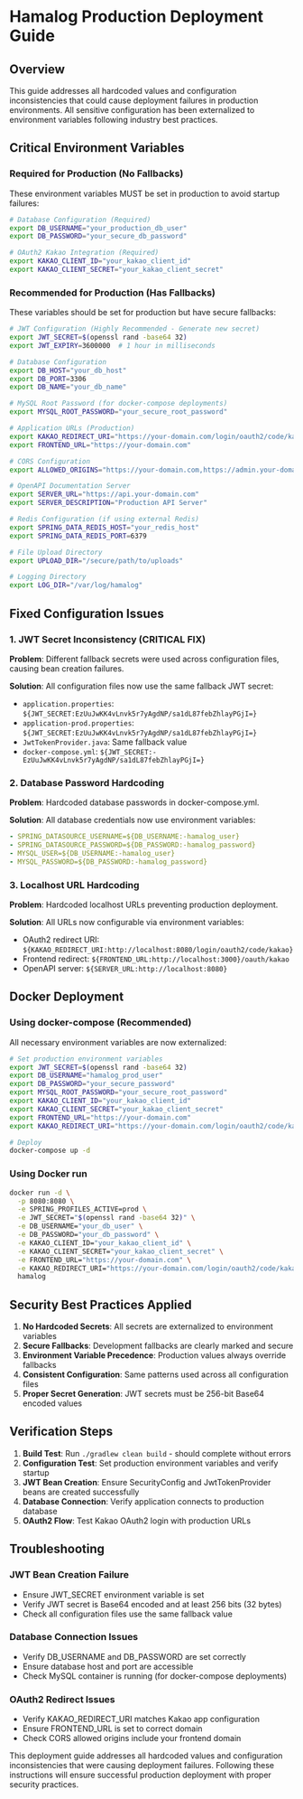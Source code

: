 # Hamalog Production Deployment Guide

## Overview
This guide addresses all hardcoded values and configuration inconsistencies that could cause deployment failures in production environments. All sensitive configuration has been externalized to environment variables following industry best practices.

## Critical Environment Variables

### Required for Production (No Fallbacks)
These environment variables MUST be set in production to avoid startup failures:

```bash
# Database Configuration (Required)
export DB_USERNAME="your_production_db_user"
export DB_PASSWORD="your_secure_db_password"

# OAuth2 Kakao Integration (Required)
export KAKAO_CLIENT_ID="your_kakao_client_id"
export KAKAO_CLIENT_SECRET="your_kakao_client_secret"
```

### Recommended for Production (Has Fallbacks)
These variables should be set for production but have secure fallbacks:

```bash
# JWT Configuration (Highly Recommended - Generate new secret)
export JWT_SECRET=$(openssl rand -base64 32)
export JWT_EXPIRY=3600000  # 1 hour in milliseconds

# Database Configuration
export DB_HOST="your_db_host"
export DB_PORT=3306
export DB_NAME="your_db_name"

# MySQL Root Password (for docker-compose deployments)
export MYSQL_ROOT_PASSWORD="your_secure_root_password"

# Application URLs (Production)
export KAKAO_REDIRECT_URI="https://your-domain.com/login/oauth2/code/kakao"
export FRONTEND_URL="https://your-domain.com"

# CORS Configuration
export ALLOWED_ORIGINS="https://your-domain.com,https://admin.your-domain.com"

# OpenAPI Documentation Server
export SERVER_URL="https://api.your-domain.com"
export SERVER_DESCRIPTION="Production API Server"

# Redis Configuration (if using external Redis)
export SPRING_DATA_REDIS_HOST="your_redis_host"
export SPRING_DATA_REDIS_PORT=6379

# File Upload Directory
export UPLOAD_DIR="/secure/path/to/uploads"

# Logging Directory
export LOG_DIR="/var/log/hamalog"
```

## Fixed Configuration Issues

### 1. JWT Secret Inconsistency (CRITICAL FIX)
**Problem**: Different fallback secrets were used across configuration files, causing bean creation failures.

**Solution**: All configuration files now use the same fallback JWT secret:
- `application.properties`: `${JWT_SECRET:EzUuJwKK4vLnvk5r7yAgdNP/sa1dL87febZhlayPGjI=}`
- `application-prod.properties`: `${JWT_SECRET:EzUuJwKK4vLnvk5r7yAgdNP/sa1dL87febZhlayPGjI=}`
- `JwtTokenProvider.java`: Same fallback value
- `docker-compose.yml`: `${JWT_SECRET:-EzUuJwKK4vLnvk5r7yAgdNP/sa1dL87febZhlayPGjI=}`

### 2. Database Password Hardcoding
**Problem**: Hardcoded database passwords in docker-compose.yml.

**Solution**: All database credentials now use environment variables:
```yaml
- SPRING_DATASOURCE_USERNAME=${DB_USERNAME:-hamalog_user}
- SPRING_DATASOURCE_PASSWORD=${DB_PASSWORD:-hamalog_password}
- MYSQL_USER=${DB_USERNAME:-hamalog_user}
- MYSQL_PASSWORD=${DB_PASSWORD:-hamalog_password}
```

### 3. Localhost URL Hardcoding
**Problem**: Hardcoded localhost URLs preventing production deployment.

**Solution**: All URLs now configurable via environment variables:
- OAuth2 redirect URI: `${KAKAO_REDIRECT_URI:http://localhost:8080/login/oauth2/code/kakao}`
- Frontend redirect: `${FRONTEND_URL:http://localhost:3000}/oauth/kakao`
- OpenAPI server: `${SERVER_URL:http://localhost:8080}`

## Docker Deployment

### Using docker-compose (Recommended)
All necessary environment variables are now externalized:

```bash
# Set production environment variables
export JWT_SECRET=$(openssl rand -base64 32)
export DB_USERNAME="hamalog_prod_user"
export DB_PASSWORD="your_secure_password"
export MYSQL_ROOT_PASSWORD="your_secure_root_password"
export KAKAO_CLIENT_ID="your_kakao_client_id"
export KAKAO_CLIENT_SECRET="your_kakao_client_secret"
export FRONTEND_URL="https://your-domain.com"
export KAKAO_REDIRECT_URI="https://your-domain.com/login/oauth2/code/kakao"

# Deploy
docker-compose up -d
```

### Using Docker run
```bash
docker run -d \
  -p 8080:8080 \
  -e SPRING_PROFILES_ACTIVE=prod \
  -e JWT_SECRET="$(openssl rand -base64 32)" \
  -e DB_USERNAME="your_db_user" \
  -e DB_PASSWORD="your_db_password" \
  -e KAKAO_CLIENT_ID="your_kakao_client_id" \
  -e KAKAO_CLIENT_SECRET="your_kakao_client_secret" \
  -e FRONTEND_URL="https://your-domain.com" \
  -e KAKAO_REDIRECT_URI="https://your-domain.com/login/oauth2/code/kakao" \
  hamalog
```

## Security Best Practices Applied

1. **No Hardcoded Secrets**: All secrets are externalized to environment variables
2. **Secure Fallbacks**: Development fallbacks are clearly marked and secure
3. **Environment Variable Precedence**: Production values always override fallbacks
4. **Consistent Configuration**: Same patterns used across all configuration files
5. **Proper Secret Generation**: JWT secrets must be 256-bit Base64 encoded values

## Verification Steps

1. **Build Test**: Run `./gradlew clean build` - should complete without errors
2. **Configuration Test**: Set production environment variables and verify startup
3. **JWT Bean Creation**: Ensure SecurityConfig and JwtTokenProvider beans are created successfully
4. **Database Connection**: Verify application connects to production database
5. **OAuth2 Flow**: Test Kakao OAuth2 login with production URLs

## Troubleshooting

### JWT Bean Creation Failure
- Ensure JWT_SECRET environment variable is set
- Verify JWT secret is Base64 encoded and at least 256 bits (32 bytes)
- Check all configuration files use the same fallback value

### Database Connection Issues
- Verify DB_USERNAME and DB_PASSWORD are set correctly
- Ensure database host and port are accessible
- Check MySQL container is running (for docker-compose deployments)

### OAuth2 Redirect Issues
- Verify KAKAO_REDIRECT_URI matches Kakao app configuration
- Ensure FRONTEND_URL is set to correct domain
- Check CORS allowed origins include your frontend domain

This deployment guide addresses all hardcoded values and configuration inconsistencies that were causing deployment failures. Following these instructions will ensure successful production deployment with proper security practices.